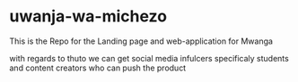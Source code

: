 # uwanja-wa-michezo
This is the Repo for the Landing page and web-application for Mwanga

with regards to thuto we can get social media infulcers specificaly students and content creators who can push the product
